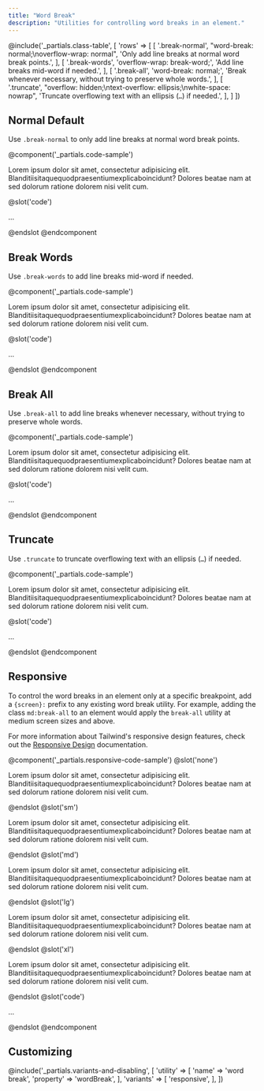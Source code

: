 ```yaml
---
title: "Word Break"
description: "Utilities for controlling word breaks in an element."
---
```


@include('_partials.class-table', [
  'rows' => [
    [
      '.break-normal',
      "word-break: normal;\noverflow-wrap: normal",
      'Only add line breaks at normal word break points.',
    ],
    [
      '.break-words',
      'overflow-wrap: break-word;',
      'Add line breaks mid-word if needed.',
    ],
    [
      '.break-all',
      'word-break: normal;',
      'Break whenever necessary, without trying to preserve whole words.',
    ],
    [
      '.truncate',
      "overflow: hidden;\ntext-overflow: ellipsis;\nwhite-space: nowrap",
      'Truncate overflowing text with an ellipsis (<code>…</code>) if needed.',
    ],
  ]
])

## Normal <span class="ml-2 font-semibold text-gray-600 text-sm uppercase tracking-wide">Default</span>

Use `.break-normal` to only add line breaks at normal word break points.

@component('_partials.code-sample')
<p class="break-normal max-w-xs p-2 bg-gray-200 mx-auto">
Lorem ipsum dolor sit amet, consectetur adipisicing elit. Blanditiisitaquequodpraesentiumexplicaboincidunt? Dolores beatae nam at sed dolorum ratione dolorem nisi velit cum.
</p>
@slot('code')
<p class="break-normal ...">...</p>
@endslot
@endcomponent

## Break Words

Use `.break-words` to add line breaks mid-word if needed.

@component('_partials.code-sample')
<p class="break-words max-w-xs p-2 bg-gray-200 mx-auto">
Lorem ipsum dolor sit amet, consectetur adipisicing elit. Blanditiisitaquequodpraesentiumexplicaboincidunt? Dolores beatae nam at sed dolorum ratione dolorem nisi velit cum.
</p>
@slot('code')
<p class="break-words ...">...</p>
@endslot
@endcomponent

## Break All

Use `.break-all` to add line breaks whenever necessary, without trying to preserve whole words.

@component('_partials.code-sample')
<p class="break-all max-w-xs p-2 bg-gray-200 mx-auto">
Lorem ipsum dolor sit amet, consectetur adipisicing elit. Blanditiisitaquequodpraesentiumexplicaboincidunt? Dolores beatae nam at sed dolorum ratione dolorem nisi velit cum.
</p>
@slot('code')
<p class="break-all ...">...</p>
@endslot
@endcomponent

## Truncate

Use `.truncate` to truncate overflowing text with an ellipsis (<code>…</code>) if needed.

@component('_partials.code-sample')
<p class="truncate max-w-xs p-2 bg-gray-200 mx-auto">
Lorem ipsum dolor sit amet, consectetur adipisicing elit. Blanditiisitaquequodpraesentiumexplicaboincidunt? Dolores beatae nam at sed dolorum ratione dolorem nisi velit cum.
</p>
@slot('code')
<p class="truncate ...">...</p>
@endslot
@endcomponent

## Responsive

To control the word breaks in an element only at a specific breakpoint, add a `{screen}:` prefix to any existing word break utility. For example, adding the class `md:break-all` to an element would apply the `break-all` utility at medium screen sizes and above.

For more information about Tailwind's responsive design features, check out the [Responsive Design](/docs/responsive-design) documentation.

@component('_partials.responsive-code-sample')
@slot('none')
<p class="break-normal max-w-xs p-2 bg-gray-200 mx-auto">
Lorem ipsum dolor sit amet, consectetur adipisicing elit. Blanditiisitaquequodpraesentiumexplicaboincidunt? Dolores beatae nam at sed dolorum ratione dolorem nisi velit cum.
</p>
@endslot
@slot('sm')
<p class="break-words max-w-xs p-2 bg-gray-200 mx-auto">
Lorem ipsum dolor sit amet, consectetur adipisicing elit. Blanditiisitaquequodpraesentiumexplicaboincidunt? Dolores beatae nam at sed dolorum ratione dolorem nisi velit cum.
</p>
@endslot
@slot('md')
<p class="break-all max-w-xs p-2 bg-gray-200 mx-auto">
Lorem ipsum dolor sit amet, consectetur adipisicing elit. Blanditiisitaquequodpraesentiumexplicaboincidunt? Dolores beatae nam at sed dolorum ratione dolorem nisi velit cum.
</p>
@endslot
@slot('lg')
<p class="truncate max-w-xs p-2 bg-gray-200 mx-auto">
Lorem ipsum dolor sit amet, consectetur adipisicing elit. Blanditiisitaquequodpraesentiumexplicaboincidunt? Dolores beatae nam at sed dolorum ratione dolorem nisi velit cum.
</p>
@endslot
@slot('xl')
<p class="break-normal max-w-xs p-2 bg-gray-200 mx-auto">
Lorem ipsum dolor sit amet, consectetur adipisicing elit. Blanditiisitaquequodpraesentiumexplicaboincidunt? Dolores beatae nam at sed dolorum ratione dolorem nisi velit cum.
</p>
@endslot
@slot('code')
<p class="none:break-normal sm:break-words md:break-all lg:truncate xl:break-normal ...">
    ...
</p>
@endslot
@endcomponent

## Customizing

@include('_partials.variants-and-disabling', [
    'utility' => [
        'name' => 'word break',
        'property' => 'wordBreak',
    ],
    'variants' => [
        'responsive',
    ],
])
